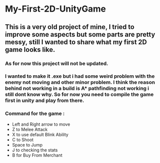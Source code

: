 # My-First-2D-UnityGame

## This is a very old project of mine, I tried to improve some aspects but some parts are pretty messy, still I wanted to share what my first 2D game looks like. 

### As for now this project will not be updated.

### I wanted to make it .exe but i had some weird problem with the enemy not moving and other minor problem. I think the reason behind not working in a build is A* pathfinding not working i still dont know why. So for now you need to compile the game first in unity and play from there.

### Command for the game :

- Left and Right arrow to move
- Z to Melee Attack
- X to use default Blink Ability
- C to Shoot
- Space to Jump
- J to checking the stats
- B for Buy From Merchant 
